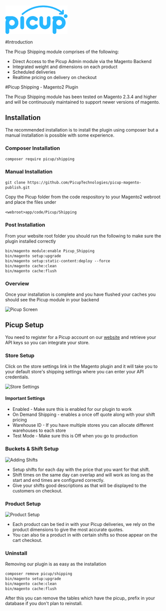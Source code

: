 [logo]: ./picup-logo.png "Picup"
![Picup Logo][logo]

#Introduction

The Picup Shipping module comprises of the following:
 - Direct Access to the Picup Admin module via the Magento Backend
 - Integrated weight and dimensions on each product
 - Scheduled deliveries
 - Realtime pricing on delivery on checkout

#Picup Shipping - Magento2 Plugin

The Picup Shipping module has been tested on Magento 2.3.4 and higher and will be continuously maintained to support newer versions of magento.

## Installation

The recommended installation is to install the plugin using composer but a manual installation is possible with some experience.

### Composer Installation

```
composer require picup/shipping
```

### Manual Installation

```
git clone https://github.com/PicupTechnologies/picup-magento-publish.git
```

Copy the Picup folder from the code respository to your Magento2 webroot and place the files under 

```<webroot>app/code/Picup/Shipping```

### Post Installation

From your website root folder you should run the following to make sure the plugin installed correctly

```
bin/magento module:enable Picup_Shipping
bin/magento setup:upgrade
bin/magento setup:static-content:deploy --force
bin/magento cache:clean
bin/magento cache:flush
```

### Overview
Once your installation is complete and you have flushed your caches you should see the Picup module in your backend

[picup-setup]: ./images/picup-screen.png "Picup Screen"
![Picup Screen][picup-setup]

## Picup Setup
You need to register for a Picup account on our [website](https://picup.co.za) and retrieve your API keys so you can integrate your store.

### Store Setup
Click on the store settings link in the Magento plugin and it will take you to your default store's shipping settings where you can enter your API credentials.

[store-setting]: ./images/store-settings.png "Store Settings"
![Store Settings][store-setting]

#### Important Settings

- Enabled - Make sure this is enabled for our plugin to work
- On Demand Shipping - enables a once off quote along with your shift pricing
- Warehouse ID - If you have multiple stores you can allocate different warehouses to each store 
- Test Mode - Make sure this is Off when you go to production

### Buckets & Shift Setup

[adding-shifts]: ./images/adding-shifts.png "Adding Shifts for Buckets"
![Adding Shifts][adding-shifts]

- Setup shifts for each day with the price that you want for that shift.  
- Shift times on the same day can overlap and will work as long as the start and end times are configured correctly.
- Give your shifts good descriptions as that will be displayed to the customers on checkout.

### Product Setup

[product-setup]: ./images/product-setup.png "Product"
![Product Setup][product-setup]

- Each product can be tied in with your Picup deliveries, we rely on the product dimensions to give the most accurate quotes.
- You can also tie a product in with certain shifts so those appear on the cart checkout.

### Uninstall

Removing our plugin is as easy as the installation

```
composer remove picup/shipping
bin/magento setup:upgrade
bin/magento cache:clean
bin/magento cache:flush
```

After this you can remove the tables which have the picup_ prefix in your database if you don't plan to reinstall.



